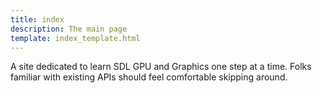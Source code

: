 ```yaml
---
title: index
description: The main page
template: index_template.html
---
```


A site dedicated to learn SDL GPU and Graphics one step at a time. Folks familiar with existing APIs should feel comfortable skipping around.
